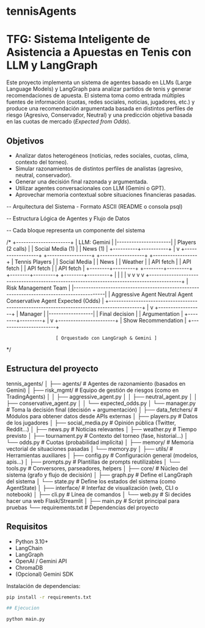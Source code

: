 # tennisAgents
# TFG: Sistema Inteligente de Asistencia a Apuestas en Tenis con LLM y LangGraph

Este proyecto implementa un sistema de agentes basado en LLMs (Large Language Models) y LangGraph para analizar partidos de tenis y generar recomendaciones de apuesta. El sistema toma como entrada múltiples fuentes de información (cuotas, redes sociales, noticias, jugadores, etc.) y produce una recomendación argumentada basada en distintos perfiles de riesgo (Agresivo, Conservador, Neutral) y una predicción objetiva basada en las cuotas de mercado (*Expected from Odds*).

## Objetivos

- Analizar datos heterogéneos (noticias, redes sociales, cuotas, clima, contexto del torneo).
- Simular razonamientos de distintos perfiles de analistas (agresivo, neutral, conservador).
- Generar una decisión final razonada y argumentada.
- Utilizar agentes conversacionales con LLM (Gemini o GPT).
- Aprovechar memoria contextual sobre situaciones financieras pasadas.

-- Arquitectura del Sistema - Formato ASCII (README o consola psql)

-- Estructura Lógica de Agentes y Flujo de Datos

-- Cada bloque representa un componente del sistema

/*
                          +----------------------+
                          |     LLM: Gemini      |
                          |----------------------|
                          | Players (2 calls)    |
                          | Social Media (1)     |
                          | News (1)             |
                          +----------+-----------+
                                     |
                                     v
+------------------+     +------------------+     +------------------+     +------------------+
| Tennis Players   |     | Social Media     |     | News             |     | Weather          |
| API fetch        |     | API fetch        |     | API fetch        |     | API fetch        |
+--------+---------+     +--------+---------+     +--------+---------+     +--------+---------+
         |                        |                        |                        |
         v                        v                        v                        v
+-------------------------------------------------------------------------------------------+
|                                      Risk Management Team                                 |
|-------------------------------------------------------------------------------------------|
|  Aggressive Agent        Neutral Agent        Conservative Agent        Expected (Odds)   |
+-------------------------------------------------------------------------------------------+
                                               |
                                               v
                                      +------------------+
                                      |     Manager      |
                                      |------------------|
                                      | Final decision   |
                                      | Argumentation    |
                                      +--------+---------+
                                               |
                                               v
                                    +-----------------------+
                                    | Show Recommendation   |
                                    +-----------------------+

                      [ Orquestado con LangGraph & Gemini ]
*/


## Estructura del proyecto

tennis_agents/
│
├── agents/                  # Agentes de razonamiento (basados en Gemini)
│   ├── risk_mgmt/           # Equipo de gestión de riesgos (como en TradingAgents)
│   │   ├── aggressive_agent.py
│   │   ├── neutral_agent.py
│   │   ├── conservative_agent.py
│   │   └── expected_odds.py
│   └── manager.py           # Toma la decisión final (decisión + argumentación)
│
├── data_fetchers/          # Módulos para obtener datos desde APIs externas
│   ├── players.py           # Datos de los jugadores
│   ├── social_media.py      # Opinión pública (Twitter, Reddit…)
│   ├── news.py              # Noticias relevantes
│   ├── weather.py           # Tiempo previsto
│   ├── tournament.py        # Contexto del torneo (fase, historial…)
│   └── odds.py              # Cuotas (probabilidad implícita)
│
├── memory/                 # Memoria vectorial de situaciones pasadas
│   └── memory.py
│
├── utils/                  # Herramientas auxiliares
│   ├── config.py            # Configuración general (modelos, apis…)
│   ├── prompts.py           # Plantillas de prompts reutilizables
│   └── tools.py             # Conversores, parseadores, helpers
│
├── core/                   # Núcleo del sistema (grafo y flujo de decisión)
│   ├── graph.py             # Define el LangGraph del sistema
│   └── state.py             # Define los estados del sistema (como AgentState)
│
├── interface/              # Interfaz de visualización (web, CLI o notebook)
│   ├── cli.py               # Línea de comandos
│   └── web.py               # Si decides hacer una web Flask/Streamlit
│
├── main.py                 # Script principal para pruebas
└── requirements.txt        # Dependencias del proyecto


## Requisitos

- Python 3.10+
- LangChain
- LangGraph
- OpenAI / Gemini API
- ChromaDB
- (Opcional) Gemini SDK

Instalación de dependencias:

```bash
pip install -r requirements.txt

## Ejecucion

python main.py
